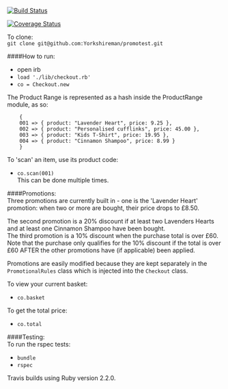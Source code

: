 [![Build Status](https://travis-ci.org/Yorkshireman/promotest.svg?branch=master)](https://travis-ci.org/Yorkshireman/promotest)  

[![Coverage Status](https://coveralls.io/repos/Yorkshireman/promotest/badge.svg?branch=master&service=github)](https://coveralls.io/github/Yorkshireman/promotest?branch=master)  

To clone:  
`git clone git@github.com:Yorkshireman/promotest.git`  
  
####How to run:  
- open irb
- `load './lib/checkout.rb'`
- `co = Checkout.new`

The Product Range is represented as a hash inside the ProductRange module, as so:
```
    { 
    001 => { product: "Lavender Heart", price: 9.25 }, 
    002 => { product: "Personalised cufflinks", price: 45.00 },
    003 => { product: "Kids T-Shirt", price: 19.95 },
    004 => { product: "Cinnamon Shampoo", price: 8.99 } 
    }
```

To 'scan' an item, use its product code:
- `co.scan(001)`  
This can be done multiple times.

####Promotions:  
Three promotions are currently built in - one is the 'Lavender Heart' promotion: when two or more are bought, their price drops to £8.50.  

The second promotion is a 20% discount if at least two Lavenders Hearts and at least one Cinnamon Shampoo have been bought.   
The third promotion is a 10% discount when the purchase total is over £60. Note that the purchase only qualifies for the 10% discount if the total is over £60 AFTER the other promotions have (if applicable) been applied.    
  
Promotions are easily modified because they are kept separately in the `PromotionalRules` class which is injected into the `Checkout` class.  

To view your current basket:
- `co.basket`  

To get the total price:
- `co.total`
  
####Testing:  
To run the rspec tests:  
- `bundle`  
- `rspec`  

Travis builds using Ruby version 2.2.0.
